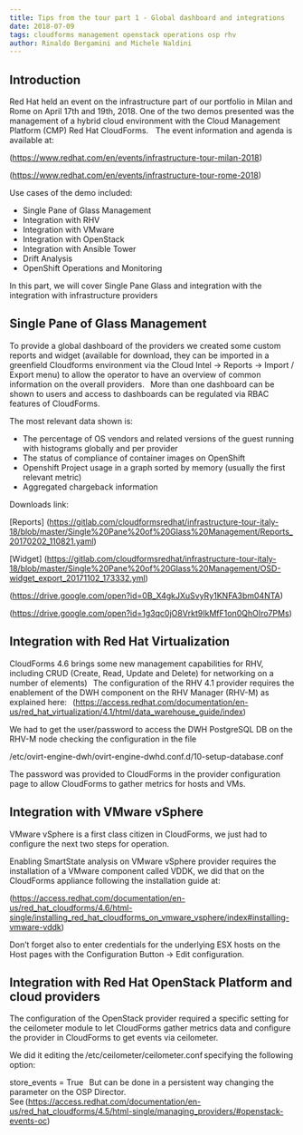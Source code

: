```yaml
---
title: Tips from the tour part 1 - Global dashboard and integrations 
date: 2018-07-09
tags: cloudforms management openstack operations osp rhv
author: Rinaldo Bergamini and Michele Naldini
---
```


## Introduction ##

Red Hat held an event on the infrastructure part of our portfolio in Milan and Rome on April 17th and 19th, 2018. One of the two demos presented was the management of a hybrid cloud environment with the Cloud Management Platform (CMP) Red Hat CloudForms.  
  
The event information and agenda is available at:

(<https://www.redhat.com/en/events/infrastructure-tour-milan-2018>)

(<https://www.redhat.com/en/events/infrastructure-tour-rome-2018>)

Use cases of the demo included:

* Single Pane of Glass Management  
* Integration with RHV
* Integration with VMware
* Integration with OpenStack
* Integration with Ansible Tower  
* Drift Analysis
* OpenShift Operations and Monitoring

In this part, we will cover Single Pane Glass and integration with the integration with infrastructure providers
  
## Single Pane of Glass Management ##

To provide a global dashboard of the providers we created some custom reports and widget (available for download, they can be imported in a greenfield Cloudforms environment via the Cloud Intel -> Reports -> Import / Export menu) to allow the operator to have an overview of common information on the overall providers.
  
More than one dashboard can be shown to users and access to dashboards can be regulated via RBAC features of CloudForms.

The most relevant data shown is:

* The percentage of OS vendors and related versions of the guest running with histograms globally and per provider
* The status of compliance of container images on OpenShift  
* Openshift Project usage in a graph sorted by memory (usually the first relevant metric)
* Aggregated chargeback information

Downloads link:

[Reports] (<https://gitlab.com/cloudformsredhat/infrastructure-tour-italy-18/blob/master/Single%20Pane%20of%20Glass%20Management/Reports_20170202_110821.yaml>)

[Widget] (<https://gitlab.com/cloudformsredhat/infrastructure-tour-italy-18/blob/master/Single%20Pane%20of%20Glass%20Management/OSD-widget_export_20171102_173332.yml>)

(<https://drive.google.com/open?id=0B_X4gkJXuSvyRy1KNFA3bm04NTA>)

(<https://drive.google.com/open?id=1g3qc0jO8Vrkt9IkMfF1on0QhOIro7PMs>)

## Integration with Red Hat Virtualization ##

CloudForms 4.6 brings some new management capabilities for RHV, including CRUD (Create, Read, Update and Delete) for networking on a number of elements)
  
The configuration of the RHV 4.1 provider requires the enablement of the DWH component on the RHV Manager (RHV-M) as explained here:
  
(<https://access.redhat.com/documentation/en-us/red_hat_virtualization/4.1/html/data_warehouse_guide/index>)

We had to get the user/password to access the DWH PostgreSQL DB on the RHV-M node checking the configuration in the file  

/etc/ovirt-engine-dwh/ovirt-engine-dwhd.conf.d/10-setup-database.conf

The password was provided to CloudForms in the provider configuration page to allow CloudForms to gather metrics for hosts and VMs.
  
## Integration with VMware vSphere ##

VMware vSphere is a first class citizen in CloudForms, we just had to configure the next two steps for operation.

Enabling SmartState analysis on VMware vSphere provider requires the installation of a VMware component called VDDK, we did that on the CloudForms appliance following the installation guide at:

(<https://access.redhat.com/documentation/en-us/red_hat_cloudforms/4.6/html-single/installing_red_hat_cloudforms_on_vmware_vsphere/index#installing-vmware-vddk>)

Don’t forget also to enter credentials for the underlying ESX hosts on the Host pages with the Configuration Button -> Edit configuration.
  
## Integration with Red Hat OpenStack Platform and cloud providers ##

The configuration of the OpenStack provider required a specific setting for the ceilometer module to let CloudForms gather metrics data and configure the provider in CloudForms to get events via ceilometer.

We did it editing the /etc/ceilometer/ceilometer.conf specifying the following option:

store_events = True
  
But can be done in a persistent way changing the parameter on the OSP Director. See (<https://access.redhat.com/documentation/en-us/red_hat_cloudforms/4.5/html-single/managing_providers/#openstack-events-oc>)
